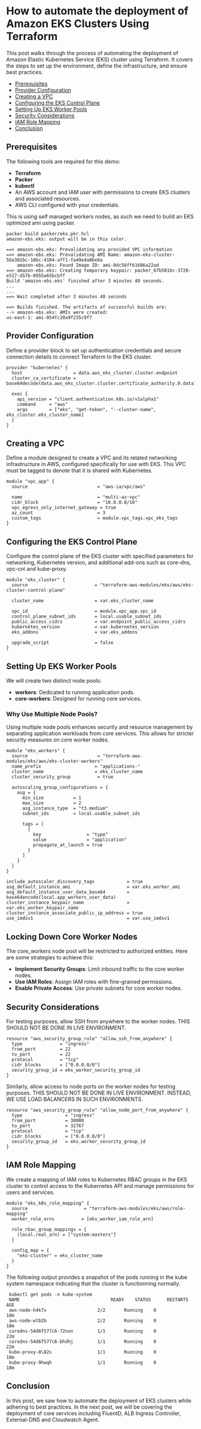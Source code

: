 
# How to automate the deployment of Amazon EKS Clusters Using Terraform

This post walks through the process of automating the deployment of Amazon Elastic Kubernetes Service (EKS) cluster using Terraform. It covers the steps to set up the environment, define the infrastructure, and ensure best practices.

- [Prerequisites](#prerequisites)
- [Provider Configuration](#provider-configuration)
- [Creating a VPC](#creating-a-vpc)
- [Configuring the EKS Control Plane](#configuring-the-eks-control-plane)
- [Setting Up EKS Worker Pools](#setting-up-eks-worker-pools)
- [Security Considerations](#security-considerations)
- [IAM Role Mapping](#iam-role-mapping)
- [Conclusion](#conclusion)

## Prerequisites

The following tools are required for this demo:
- **Terraform** 
- **Packer**
- **kubectl**
- An AWS account and IAM user with permissions to create EKS clusters and associated resources.
- AWS CLI configured with your credentials.

This is using self managed workers nodes, as such we need to build an EKS optimized ami using packer. 
```hcl
packer build packer/eks.pkr.hcl                                    
amazon-ebs.eks: output will be in this color.

==> amazon-ebs.eks: Prevalidating any provided VPC information
==> amazon-ebs.eks: Prevalidating AMI Name: amazon-eks-cluster-5ba302bc-18bc-4104-aff1-fa49e4a8be6a
    amazon-ebs.eks: Found Image ID: ami-0dc56ff61686a22ad
==> amazon-ebs.eks: Creating temporary keypair: packer_67b581bc-3728-e517-d57b-0955a65bcbff
Build 'amazon-ebs.eks' finished after 3 minutes 40 seconds.
...
...
==> Wait completed after 3 minutes 40 seconds

==> Builds finished. The artifacts of successful builds are:
--> amazon-ebs.eks: AMIs were created:
us-east-1: ami-054fc20a9f235c9f7
```

## Provider Configuration

Define a provider block to set up authentication credentials and secure connection details to connect Terraform to the EKS cluster.

```hcl
provider "kubernetes" {
  host                   = data.aws_eks_cluster.cluster.endpoint
  cluster_ca_certificate = base64decode(data.aws_eks_cluster.cluster.certificate_authority.0.data)

  exec {
    api_version = "client.authentication.k8s.io/v1alpha1"
    command     = "aws"
    args        = ["eks", "get-token", "--cluster-name", eks_cluster.eks_cluster_name]
  }
}
```
## Creating a VPC
Define a module designed to create a VPC and its related networking infrastructure in AWS, configured specifically for use with EKS. This VPC must be tagged to denote that it is shared with Kubernetes.
```hcl
module "vpc_app" {
  source                          = "aws-ia/vpc/aws"

  name                            = "multi-az-vpc"
  cidr_block                      = "10.0.0.0/16"
  vpc_egress_only_internet_gateway = true
  az_count                        = 3
  custom_tags                     = module.vpc_tags.vpc_eks_tags
}
```
## Configuring the EKS Control Plane
Configure the control plane of the EKS cluster with specified parameters for networking, Kubernetes version, and additional add-ons such as core-dns, vpc-cni and kube-proxy.

```hcl
module "eks_cluster" {
  source                         = "terraform-aws-modules/eks/aws/eks-cluster-control-plane"

  cluster_name                   = var.eks_cluster_name

  vpc_id                         = module.vpc_app.vpc_id
  control_plane_subnet_ids       = local.usable_subnet_ids
  public_access_cidrs            = var.endpoint_public_access_cidrs
  kubernetes_version             = var.kubernetes_version
  eks_addons                     = var.eks_addons

  upgrade_script                 = false
}
```
## Setting Up EKS Worker Pools
We will create two distinct node pools:

- **workers**: Dedicated to running application pods.
- **core-workers**: Designed for running core services.<br>
### Why Use Multiple Node Pools?
Using multiple node pools enhances security and resource management by separating application workloads from core services. This allows for stricter security measures on core worker nodes.

```hcl
module "eks_workers" {
  source                          = "terraform-aws-modules/eks/aws/eks-cluster-workers"
  name_prefix                    = "applications-"
  cluster_name                   = eks_cluster_name
  cluster_security_group          = true
  
  autoscaling_group_configurations = {
    asg = {
      min_size           = 1
      max_size           = 2
      asg_instance_type  = "t3.medium"
      subnet_ids         = local.usable_subnet_ids
      
      tags = [
        {
          key                 = "type"
          value               = "application"
          propagate_at_launch = true
        }
      ]
    }
  }
}

include_autoscaler_discovery_tags            = true
asg_default_instance_ami                     = var.eks_worker_ami
asg_default_instance_user_data_base64        = base64encode(local.app_workers_user_data)
cluster_instance_keypair_name                = var.eks_worker_keypair_name
cluster_instance_associate_public_ip_address = true
use_imdsv1                                   = var.use_imdsv1
```
## Locking Down Core Worker Nodes
The core_workers node pool will be restricted to authorized entities. Here are some strategies to achieve this:
-  **Implement Security Groups**: Limit inbound traffic to the core worker nodes.
-  **Use IAM Roles**: Assign IAM roles with fine-grained permissions.
-  **Enable Private Access**: Use private subnets for core worker nodes.

## Security Considerations
For testing purposes, allow SSH from anywhere to the worker nodes. THIS SHOULD NOT BE DONE IN LIVE ENVIRONMENT.

```hcl
resource "aws_security_group_rule" "allow_ssh_from_anywhere" {
  type              = "ingress"
  from_port         = 22
  to_port           = 22
  protocol          = "tcp"
  cidr_blocks       = ["0.0.0.0/0"]
  security_group_id = eks_worker_security_group_id
}
```
Similarly, allow access to node ports on the worker nodes for testing purposes. THIS SHOULD NOT BE DONE IN LIVE ENVIRONMENT. INSTEAD, WE USE LOAD BALANCERS IN SUCH ENVIRONMENTS.

```hcl
resource "aws_security_group_rule" "allow_node_port_from_anywhere" {
  type                = "ingress"
  from_port           = 30000
  to_port             = 32767
  protocol            = "tcp"
  cidr_blocks         = ["0.0.0.0/0"]
  security_group_id   = eks_worker_security_group_id
}
```
## IAM Role Mapping
We create a mapping of IAM roles to Kubernetes RBAC groups in the EKS cluster to control access to the Kubernetes API and manage permissions for users and services.

```hcl
module "eks_k8s_role_mapping" {
  source                     = "terraform-aws-modules/eks/aws/role-mapping"
  worker_role_arns          = [eks_worker_iam_role_arn]
  
  role_rbac_group_mappings = {
    (local.real_arn) = ["system:masters"]
  }

  config_map = {
    "eks-cluster" = eks_cluster_name
  }
}
```
The following output provides a snapshot of the pods running in the kube system namespace indicating that the cluster is functionning normally.
```hcl
 kubectl get pods -n kube-system
 NAME                                  READY    STATUS      RESTARTS    AGE
 aws-node-h4k7v                   2/2       Running    0                18m
 aws-node-wtb2b                   2/2       Running    0                18m
 coredns-54d6f577c6-72nxn         1/1       Running    0                22m
 coredns-54d6f577c6-bhdhj         1/1       Running    0                22m
 kube-proxy-8\82s                 1/1       Running    0                18m
 kube-proxy-9hwqh                 1/1       Running    0                18m
```

## Conclusion
In this post, we saw how to automate the deployment of EKS clusters while adhering to best practices. In the next post, we will be covering the deployment of core services including FluentD, ALB Ingress Controller, External-DNS and Cloudwatch Agent.
